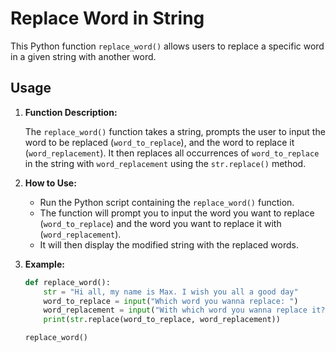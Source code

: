 # Replace Word in String

This Python function `replace_word()` allows users to replace a specific word in a given string with another word.

## Usage

1. **Function Description:**

   The `replace_word()` function takes a string, prompts the user to input the word to be replaced (`word_to_replace`), and the word to replace it (`word_replacement`). It then replaces all occurrences of `word_to_replace` in the string with `word_replacement` using the `str.replace()` method.

2. **How to Use:**

   - Run the Python script containing the `replace_word()` function.
   - The function will prompt you to input the word you want to replace (`word_to_replace`) and the word you want to replace it with (`word_replacement`).
   - It will then display the modified string with the replaced words.

3. **Example:**

   ```python
   def replace_word():
       str = "Hi all, my name is Max. I wish you all a good day"
       word_to_replace = input("Which word you wanna replace: ")
       word_replacement = input("With which word you wanna replace it? ")
       print(str.replace(word_to_replace, word_replacement))

   replace_word()
